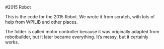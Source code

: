 #2015 Robot

This is the code for the 2015 Robot. We wrote it from scratch, with lots of help from WPILIB and other places.

The folder is called motor controller because it was originally adapted from robotbuilder, but it later became everything. It’s messy, but it certainly works.